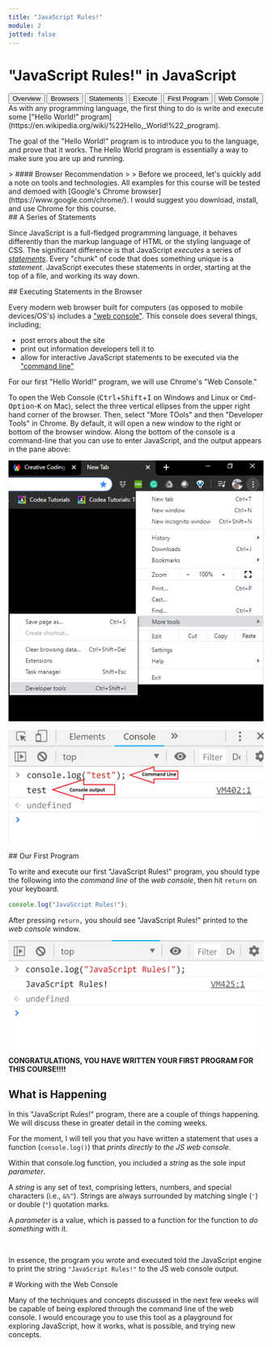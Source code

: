 ```yaml
---
title: "JavaScript Rules!"
module: 2
jotted: false
---
```


# "JavaScript Rules!" in JavaScript

<div class="tab">
  <button class="tablinks active" onclick="openTab(event, 'Overview')">Overview</button>
  <button class="tablinks" onclick="openTab(event, 'browser')">Browsers</button>
  <button class="tablinks" onclick="openTab(event, 'statements')">Statements</button>
   <button class="tablinks" onclick="openTab(event, 'execute')">Execute</button>
   <button class="tablinks" onclick="openTab(event, 'first')">First Program</button>
  <button class="tablinks" onclick="openTab(event, 'console')">Web Console</button>
</div>
<div id="Overview" class="tabcontent" style="display:block"  markdown="1">
As with any programming language, the first thing to do is write and execute some ["Hello World!" program](https://en.wikipedia.org/wiki/%22Hello,_World!%22_program).

The goal of the "Hello World!" program is to introduce you to the language, and prove that it works. The Hello World program is essentially a way to make sure you are up and running.
</div>


<div id="browser" class="tabcontent" markdown="1">
> #### Browser Recommendation
>
> Before we proceed, let's quickly add a note on tools and technologies. All examples for this course will be tested and demoed with [Google's Chrome browser](https://www.google.com/chrome/). I would suggest you download, install, and use Chrome for this course.
</div>


<div id="statements" class="tabcontent" markdown="1">
## A Series of Statements

Since JavaScript is a full-fledged programming language, it behaves differently than the markup language of HTML or the styling language of CSS. The significant difference is that JavaScript _executes_ a series of [_statements_](https://www.w3schools.com/js/js_statements.asp). Every "chunk" of code that does something unique is a _statement_. JavaScript executes these statements in order, starting at the top of a file, and working its way down.
</div>


<div id="execute" class="tabcontent" markdown="1">
## Executing Statements in the Browser

Every modern web browser built for computers (as opposed to mobile devices/OS's) includes a ["web console"](https://www.chromium.org/chromium-os/poking-around-your-chrome-os-device). This console does several things, including;

- post errors about the site
- print out information developers tell it to
- allow for interactive JavaScript statements to be executed via the ["command line"](https://developers.google.com/web/tools/chrome-devtools/console/)

<!--
<div class="embed-responsive embed-responsive-16by9"><iframe class="embed-responsive-item" src="https://www.youtube.com/embed/C6Cyrpkb25k" frameborder="0" allowfullscreen></iframe></div>
-->

For our first "Hello World!" program, we will use Chrome's "Web Console."

To open the Web Console (<kbd>Ctrl</kbd>+<kbd>Shift</kbd>+<kbd>I</kbd> on Windows and Linux or <kbd>Cmd</kbd>-<kbd>Option</kbd>-<kbd>K</kbd> on Mac), select the three vertical ellipses from the upper right hand corner of the browser. Then, select "More TOols" and then "Developer Tools" in Chrome. By default, it will open a new window to the right or bottom of the browser window. Along the bottom of the console is a command-line that you can use to enter JavaScript, and the output appears in the pane above:

![Showing the location of 'web console' in the menus](../imgs/web-console-menu.png "Showing the location of 'web console' in the menus")

![Example of the Firefox web console and command line](../imgs/chrome-webconsole.png "Example of the Firefox web console and command line")
</div>


<div id="first" class="tabcontent">
<div class="tabhtml" markdown="1">
## Our First Program

To write and execute our first "JavaScript Rules!" program, you should type the following into the _command line_ of the _web console_, then hit `return` on your keyboard.

```js
console.log("JavaScript Rules!");
```

After pressing `return,` you should see "JavaScript Rules!" printed to the _web console_ window.

![The 'JavaScript Rules!' program in Chrome.](../imgs/javascript-rules.png "The 'JavaScript Rules!' program in Firefox.")

**CONGRATULATIONS, YOU HAVE WRITTEN YOUR FIRST PROGRAM FOR THIS COURSE!!!!**

## What is Happening

In this "JavaScript Rules!" program, there are a couple of things happening. We will discuss these in greater detail in the coming weeks.

For the moment, I will tell you that you have written a statement that uses a function (`console.log()`) that _prints directly to the JS web console_.

Within that console.log function, you included a _string_ as the sole input _parameter_.

A _string_ is any set of text, comprising letters, numbers, and special characters (i.e., `&%^`). Strings are always surrounded by matching single (`'`) or double (`"`) quotation marks.

A _parameter_ is a value, which is passed to a function for the function to _do something_ with it.


<br />

In essence, the program you wrote and executed told the JavaScript engine to print the string `"JavaScript Rules!"` to the JS web console output.
</div>
</div>

<div id="console" class="tabcontent" markdown="1">
# Working with the Web Console

Many of the techniques and concepts discussed in the next few weeks will be capable of being explored through the command line of the web console. I would encourage you to use this tool as a playground for exploring JavaScript, how it works, what is possible, and trying new concepts.
</div>
